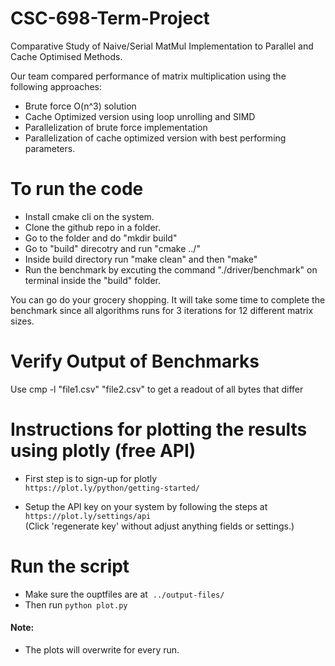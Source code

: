 # CSC-698-Term-Project
Comparative Study of Naive/Serial MatMul Implementation to Parallel and Cache Optimised Methods.

Our team compared performance of matrix multiplication using the following approaches:

* Brute force O(n^3) solution
* Cache Optimized version using loop unrolling and SIMD
* Parallelization of brute force implementation
* Parallelization of cache optimized version with best performing parameters.

# To run the code

* Install cmake cli on the system.
* Clone the github repo in a folder.
* Go to the folder and do "mkdir build"
* Go to "build" direcotry and run "cmake ../"
* Inside build directory run "make clean" and then "make"
* Run the benchmark by excuting the command "./driver/benchmark" on terminal inside the "build" folder. 

You can go do your grocery shopping. 
It will take some time to complete the benchmark since all algorithms runs for 3 iterations for 12 different matrix sizes.

# Verify Output of Benchmarks
Use cmp -l "file1.csv" "file2.csv" to get a readout of all bytes that differ 

# Instructions for plotting the results using plotly (free API)

* First step is to sign-up for plotly  
`https://plot.ly/python/getting-started/`

* Setup the API key on your system by following the steps at  
`https://plot.ly/settings/api`  
(Click 'regenerate key' without adjust anything fields or settings.)

# Run the script  
* Make sure the ouptfiles are at  `../output-files/` 
* Then run `python plot.py`


#### Note:   
* The plots will overwrite for every run.

